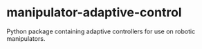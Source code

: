 # manipulator-adaptive-control
Python package containing adaptive controllers for use on robotic manipulators.
